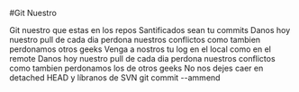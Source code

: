 #Git Nuestro

Git nuestro que estas en los repos
Santificados sean tu commits
Danos hoy nuestro pull de cada dia 
perdona nuestros conflictos 
como tambien perdonamos otros geeks
Venga a nostros tu log 
en el local como en el remote
Danos hoy nuestro pull de cada dia
perdona nuestros conflictos
como tambien perdonamos los de otros geeks
No nos dejes caer en detached HEAD
y líbranos de SVN
git commit --ammend

